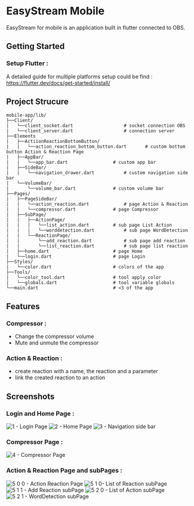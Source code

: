 # EasyStream Mobile

EasyStream for mobile is an application built in flutter connected to OBS.

## Getting Started

### Setup Flutter :
A detailed guide for multiple platforms setup could be find :
https://flutter.dev/docs/get-started/install/

## Project Strucure

```
mobile-app/lib/
├──Client/
|	└──client_socket.dart					# socket connection OBS
|	└──client_server.dart					# connection server
├──Elements
|	├──ActiionReactionBottomButton/
|	|	└──action_reaction_bottom_button.dart		# custom bottom button Action & Reaction Page
|	├──AppBar/
|	|	└──app_bar.dart					# custom app bar
|	├──SideBar/
|	|	└──navigation_drawer.dart			# custom navigation side bar
|	└──VolumeBar/
|		└──volume_bar.dart				# custom volume bar
├──Pages/
|	├──PageSideBar/
|	|	└──action_reaction.dart				# page Action & Reaction
|	|	└──compressor.dart				# page Compressor
|	├──SubPage/
|	|	├──ActionPage/
|	|	|	└──list_action.dart			# sub page List Action
|	|	|	└──worddetection.dart			# sub page WordDetection
|	|	└──ReactionPage/
|	|		└──add_reaction.dart			# sub page add reaction
|	|		└──list_reaction.dart			# sub page list reaction
|	├──home.dart						# page Home
|	└──login.dart						# page Login
├──Styles/
|	└──color.dart						# colors of the app
├──Tools/
|	└──color_tool.dart					# tool apply color
|	└──globals.dart						# tool variable globals
└──main.dart							# <3 of the app
```

## Features

### Compressor :
  - Change the compressor volume
  - Mute and unmute the compressor

### Action & Reaction :
  - create reaction with a name, the reaction and a parameter
  - link the created reaction to an action

## Screenshots

### Login and Home Page :
![1 - Login Page](https://github.com/EasyStreamDev/easystream_mobile_app/assets/70137982/c408d9cb-b971-411f-a65b-ae8ed46a8e4c)
![2 - Home Page](https://github.com/EasyStreamDev/easystream_mobile_app/assets/70137982/5a443532-30e7-479d-9e7e-58bd0873150a)
![3 - Navigation side bar](https://github.com/EasyStreamDev/easystream_mobile_app/assets/70137982/b6936255-1af4-4376-8d02-ddc528400cf5)

### Compressor Page :
![4 - Compressor Page](https://github.com/EasyStreamDev/easystream_mobile_app/assets/70137982/7b23c117-ca61-44b1-bee8-2e33c98961a9)

### Action & Reaction Page and subPages :
![5 0 0 - Action   Reaction Page](https://github.com/EasyStreamDev/easystream_mobile_app/assets/70137982/db9b029b-3156-4eb4-a4b9-1c68d592f7c8)
![5 1 0- List of Reaction subPage](https://github.com/EasyStreamDev/easystream_mobile_app/assets/70137982/ec6006e6-09db-44e9-9362-19268eb1bd28)
![5 1 1 - Add Reaction subPage](https://github.com/EasyStreamDev/easystream_mobile_app/assets/70137982/8e13da66-9cb8-40e2-b7ff-c8292b3613bd)
![5 2 0 - List of Action subPage](https://github.com/EasyStreamDev/easystream_mobile_app/assets/70137982/22345e8c-aa69-47a0-9a7c-c48a80cf3c23)
![5 2 1 - WordDetection subPage](https://github.com/EasyStreamDev/easystream_mobile_app/assets/70137982/7f32cc99-fed1-43f2-acd5-8e6287b0d181)

